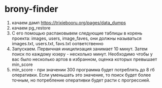 # brony-finder
1. качаем дамп https://trixiebooru.org/pages/data_dumps
2. качаем pg_restore
3. С его помощью распаковывем следующие таблицы в корень проекта: images, users, image_faves, они должны называться images.txt, users.txt, favs.txt оответственно
4. Запускаем. Первичная иницилизация занимает 10 минут. Затем поиск по каждому юзеру - несколько минут. Необходимо чтобы у вас было несколько артов в избранном, оценка которых превышает min_score
5. min_score - при значении 300 программа будет потреблять до 8 гб оперативки. Если уменьшать это значение, то поиск будет более точным, но потребление оперативки будет расти с прогрессией. 
